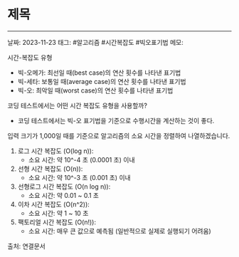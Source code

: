 # 제목
---

날짜: 2023-11-23
태그: #알고리즘 #시간복잡도 #빅오표기법
메모:

시간-복잡도 유형
- 빅-오메가: 최선일 때(best case)의 연산 횟수를 나타낸 표기법
- 빅-세타: 보통일 때(average case)의 연산 횟수를 나타낸 표기법
- 빅-오: 최악일 때(worst case)의 연산 횟수를 나타낸 표기법

코딩 테스트에서는 어떤 시간 복잡도 유형을 사용할까?
- 코딩 테스트에서는 빅-오 표기법을 기준으로 수행시간을 계산하는 것이 좋다.

입력 크기가 1,000일 때를 기준으로 알고리즘의 소요 시간을 정렬하여 나열하겠습니다.

1. 로그 시간 복잡도 (O(log n)):
    - 소요 시간: 약 10^-4 초 (0.0001 초) 이내
2. 선형 시간 복잡도 (O(n)):
    - 소요 시간: 약 10^-3 초 (0.001 초) 이내
3. 선형로그 시간 복잡도 (O(n log n)):
    - 소요 시간: 약 0.01 ~ 0.1 초
4. 이차 시간 복잡도 (O(n^2)):
    - 소요 시간: 약 1 ~ 10 초
5. 팩토리얼 시간 복잡도 (O(n!)):
    - 소요 시간: 매우 큰 값으로 예측됨 (일반적으로 실제로 실행되기 어려움)





출처:
연결문서

